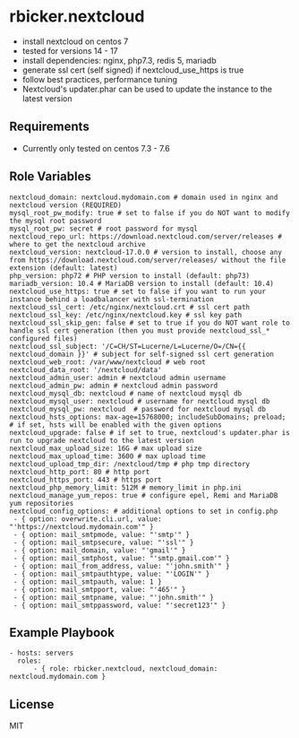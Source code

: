 rbicker.nextcloud
=================

* install nextcloud on centos 7
* tested for versions 14 - 17
* install dependencies: nginx, php7.3, redis 5, mariadb
* generate ssl cert (self signed) if nextcloud\_use\_https is true
* follow best practices, performance tuning 
* Nextcloud's updater.phar can be used to update the instance to the latest version


Requirements
------------

* Currently only tested on centos 7.3 - 7.6

Role Variables
--------------

```
nextcloud_domain: nextcloud.mydomain.com # domain used in nginx and nextcloud version (REQUIRED)
mysql_root_pw_modify: true # set to false if you do NOT want to modify the mysql root password
mysql_root_pw: secret # root password for mysql
nextcloud_repo_url: https://download.nextcloud.com/server/releases # where to get the nextcloud archive
nextcloud_version: nextcloud-17.0.0 # version to install, choose any from https://download.nextcloud.com/server/releases/ without the file extension (default: latest)
php_version: php72 # PHP version to install (default: php73)
mariadb_version: 10.4 # MariaDB version to install (default: 10.4)
nextcloud_use_https: true # set to false if you want to run your instance behind a loadbalancer with ssl-termination
nextcloud_ssl_cert: /etc/nginx/nextcloud.crt # ssl cert path
nextcloud_ssl_key: /etc/nginx/nextcloud.key # ssl key path
nextcloud_ssl_skip_gen: false # set to true if you do NOT want role to handle ssl cert generation (then you must provide nextcloud_ssl_* configured files)
nextcloud_ssl_subject: '/C=CH/ST=Lucerne/L=Lucerne/O=/CN={{ nextcloud_domain }}' # subject for self-signed ssl cert generation
nextcloud_web_root: /var/www/nextcloud # web root 
nextcloud_data_root: '/nextcloud/data'
nextcloud_admin_user: admin # nextcloud admin username
nextcloud_admin_pw: admin # nextcloud admin password
nextcloud_mysql_db: nextcloud # name of nextcloud mysql db
nextcloud_mysql_user: nextcloud # username for nextcloud mysql db
nextcloud_mysql_pw: nextcloud  # password for nextcloud mysql db
nextcloud_hsts_options: max-age=15768000; includeSubDomains; preload; # if set, hsts will be enabled with the given options
nextcloud_upgrade: false # if set to true, nextcloud's updater.phar is run to upgrade nextcloud to the latest version
nextcloud_max_upload_size: 16G # max upload size
nextcloud_max_upload_time: 3600 # max upload time
nextcloud_upload_tmp_dir: /nextcloud/tmp # php tmp directory
nextcloud_http_port: 80 # http port
nextcloud_https_port: 443 # https port
nextcloud_php_memory_limit: 512M # memory_limit in php.ini
nextcloud_manage_yum_repos: true # configure epel, Remi and MariaDB yum repositories
nextcloud_config_options: # additional options to set in config.php
 - { option: overwrite.cli.url, value: "'https://nextcloud.mydomain.com'" }
 - { option: mail_smtpmode, value: "'smtp'" }
 - { option: mail_smtpsecure, value: "'ssl'" }
 - { option: mail_domain, value: "'gmail'" }
 - { option: mail_smtphost, value: "'smtp.gmail.com'" }
 - { option: mail_from_address, value: "'john.smith'" }
 - { option: mail_smtpauthtype, value: "'LOGIN'" }
 - { option: mail_smtpauth, value: 1 }
 - { option: mail_smtpport, value: "'465'" }
 - { option: mail_smtpname, value: "'john.smith'" }
 - { option: mail_smtppassword, value: "'secret123'" }

```

Example Playbook
----------------

```
- hosts: servers
  roles:
      - { role: rbicker.nextcloud, nextcloud_domain: nextcloud.mydomain.com }
```

License
-------

MIT

